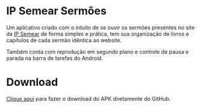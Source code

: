 # IP Semear Sermões

Um aplicativo criado com o intuito de se ouvir os sermões presentes no site da [IP Semear](https://ipsemear.org/sermoes-audio/) de forma simples e prática, tem sua organização de livros e capítulos de cada sermão idêntica ao website.

Também conta com reprodução em segundo plano e controle de pausa e parada na barra de tarefas do Android.

# Download

[Clique aqui](https://github.com/FernandoAntonio/ip_semear_sermoes/releases/download/1.0.0/ip_semear.apk) para fazer o download do APK diretamente do GitHub.
